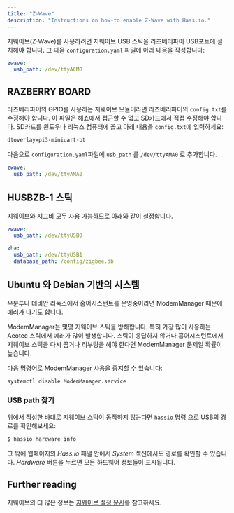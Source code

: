 ```yaml
---
title: "Z-Wave"
description: "Instructions on how-to enable Z-Wave with Hass.io."
---
```


지웨이브(Z-Wave)를 사용하려면 지웨이브 USB 스틱을 라즈베리파이 USB포트에 설치해야 합니다.  그 다음 `configuration.yaml` 파일에 아래 내용을 작성합니다:

```yaml
zwave:
  usb_path: /dev/ttyACM0
```

## RAZBERRY BOARD

라즈베리파이의 GPIO를 사용하는 지웨이브 모듈이라면 라즈베리파이의 `config.txt`를 수정해야 합니다. 이 파일은 해쇼에서 접근할 수 없고 SD카드에서 직접 수정해야 합니다. SD카드를 윈도우나 리눅스 컴퓨터에 꼽고 아래 내용을 `config.txt`에 입력하세요:

```txt
dtoverlay=pi3-miniuart-bt
```

다음으로 `configuration.yaml`파일에 `usb_path` 를 `/dev/ttyAMA0` 로 추가합니다.

```yaml
zwave:
  usb_path: /dev/ttyAMA0
```

## HUSBZB-1 스틱
지웨이브와 지그비 모두 사용 가능하므로 아래와 같이 설정합니다.
```yaml
zwave:
  usb_path: /dev/ttyUSB0

zha:
  usb_path: /dev/ttyUSB1
  database_path: /config/zigbee.db
```

## Ubuntu 와 Debian 기반의 시스템

우분투나 데비안 리눅스에서 홈어시스턴트를 운영중이라면 ModemManager 때문에 에러가 나기도 합니다.

 ModemManager는 몇몇 지웨이브 스틱을 방해합니다. 특히 가장 많이 사용하는 Aeotec 스틱에서 에러가 많이 발생합니다. 스틱이 응답하지 않거나 홈어시스턴트에서 지웨이브 스틱을 다시 꼽거나 리부팅을 해야 한다면 ModemManager 문제일 확률이 높습니다.

다음 명령어로 ModemManager 사용을 중지할 수 있습니다:

```bash
systemctl disable ModemManager.service
```

### USB path 찾기

위에서 작성한 바대로 지웨이브 스틱이 동작하지 않는다면  [`hassio` 명령](/hassio/commandline/#hardware) 으로 USB의 경로를 확인해보세요:

```bash
$ hassio hardware info
```
그 밖에 웹페이지의 *Hass.io* 패널 안에서 *System* 섹션에서도 경로를 확인할 수 있습니다. *Hardware* 버튼을 누르면 모든 하드웨어 정보들이 표시됩니다.

## Further reading

지웨이브의 더 많은 정보는 [지웨이브 설정 문서](/docs/z-wave/)를 참고하세요.
